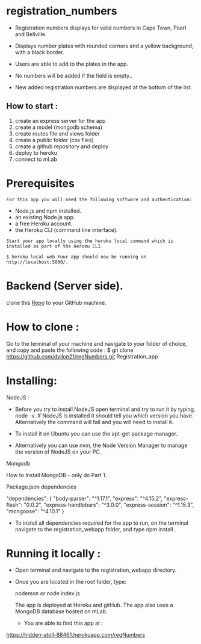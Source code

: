# registration_numbers

* Registration numbers displays for valid numbers in Cape Town, Paarl and Bellville.

* Displays number plates with rounded corners and a yellow background, with a black border.

* Users are able to add to the plates in the app.

* No numbers will be added if the field is empty..
* New added registration numbers are displayed at the bottom of the list.

## How to start :

 1. create an express server for the app
 2. create a model (mongodb schema)
 3. create routes file and views folder
 4. create a public folder (css files)
 5. create a github repository and deploy
 6. deploy to heroku
 7. connect to mLab

# Prerequisites

    For this app you will need the following software and authentication:

 * Node.js and npm installed.
 * an existing Node.js app.
 *   a free Heroku account.
 *   the Heroku CLI (command line interface).

    Start your app locally using the heroku local command which is installed as part of the Heroku CLI.

    $ heroku local web Your app should now be running on http://localhost:5000/.



# Backend (Server side).

 clone this <a href=' https://greetings-web-app.herokuapp.com/'>Repo</a> to your GitHub machine.

# How to clone :

  Go to the terminal of your machine and navigate to your folder of choice, and copy and paste the following code :
  $ git clone
   https://github.com/dyllon21/regNumbers.git Registration_app

# Installing:

NodeJS :

* Before you try to install NodeJS open terminal and try to run it by typing, node -v. If NodeJS is installed it should tell you which version you have. Alternatively the command will fail and you will need to install it.

* To install it on Ubuntu you can use the apt-get package manager.

* Alternatively you can use nvm, the Node Version Manager to manage the version of NodeJS on your PC.

Mongodb

How to Install MongoDB - only do Part 1.

Package.json dependencies

"dependencies": {
    "body-parser": "^1.17.1",
    "express": "^4.15.2",
    "express-flash": "0.0.2",
    "express-handlebars": "^3.0.0",
    "express-session": "^1.15.3",
    "mongoose": "^4.10.1"
  }
* To install all dependencies required for the app to run, on the terminal navigate to the registration_webapp folder, and type npm install .

# Running it locally :

* Open terminal and navigate to the registration_webapp directory.
* Once you are located in the root folder, type:

   nodemon or
   node index.js

   The app is deployed at Heroku and gitHub. The app also uses a MongoDB database hosted on mLab.


   * You are able to find this app at :

https://hidden-atoll-88461.herokuapp.com/regNumbers

